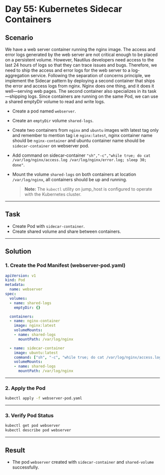 # Day 55: Kubernetes Sidecar Containers

## Scenario

We have a web server container running the nginx image. The access and error logs generated by the web server are not critical enough to be placed on a persistent volume. However, Nautilus developers need access to the last 24 hours of logs so that they can trace issues and bugs. Therefore, we need to ship the access and error logs for the web server to a log-aggregation service. Following the separation of concerns principle, we implement the Sidecar pattern by deploying a second container that ships the error and access logs from nginx. Nginx does one thing, and it does it well—serving web pages. The second container also specializes in its task—shipping logs. Since containers are running on the same Pod, we can use a shared emptyDir volume to read and write logs.

- Create a pod named `webserver`.
- Create an `emptyDir` volume `shared-logs`.
- Create two containers from `nginx` and `ubuntu` images with latest tag only and remember to mention tag i.e `nginx:latest`, nginx container name should be `nginx-container` and ubuntu container name should be `sidecar-container` on webserver pod.
- Add command on sidecar-container `"sh","-c","while true; do cat /var/log/nginx/access.log /var/log/nginx/error.log; sleep 30; done"`.
- Mount the volume `shared-logs` on both containers at location `/var/log/nginx`, all containers should be up and running.

  > **Note:** The `kubectl` utility on jump_host is configured to operate with the Kubernetes cluster.

---

## Task

- Create Pod with `sidecar-container`.
- Create shared volume and share between containers.

---

## Solution

### 1. Create the Pod Manifest (webserver-pod.yaml)

```yaml
apiVersion: v1
kind: Pod
metadata:
  name: webserver
spec:
  volumes:
  - name: shared-logs
    emptyDir: {}

  containers:
  - name: nginx-container
    image: nginx:latest
    volumeMounts:
    - name: shared-logs
      mountPath: /var/log/nginx

  - name: sidecar-container
    image: ubuntu:latest
    command: ["sh", "-c", "while true; do cat /var/log/nginx/access.log /var/log/nginx/error.log; sleep 30; done"]
    volumeMounts:
    - name: shared-logs
      mountPath: /var/log/nginx

```
---

### 2. Apply the Pod

```bash
kubectl apply -f webserver-pod.yaml
```

---

### 3. Verify Pod Status

```bash
kubectl get pod webserver
kubectl describe pod webserver

```
---

## Result

- The pod `webserver` created with `sidecar-container` and `shared-volume` successfully.
